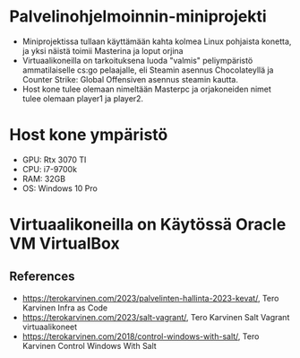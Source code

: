 # Palvelinohjelmoinnin-miniprojekti
- Miniprojektissa tullaan käyttämään kahta kolmea Linux pohjaista konetta, ja yksi näistä toimii Masterina ja loput orjina
- Virtuaalikoneilla on tarkoituksena luoda "valmis" peliympäristö ammatilaiselle cs:go pelaajalle, eli Steamin asennus Chocolateyllä ja Counter Strike: Global Offensiven asennus steamin kautta.
- Host kone tulee olemaan nimeltään Masterpc ja orjakoneiden nimet tulee olemaan player1 ja player2. 

# Host kone ympäristö
- GPU: Rtx 3070 TI
- CPU: i7-9700k 
- RAM: 32GB
- OS: Windows 10 Pro 

# Virtuaalikoneilla on Käytössä Oracle VM VirtualBox

## References
- https://terokarvinen.com/2023/palvelinten-hallinta-2023-kevat/, Tero Karvinen  Infra as Code
- https://terokarvinen.com/2023/salt-vagrant/, Tero Karvinen Salt Vagrant virtuaalikoneet
- https://terokarvinen.com/2018/control-windows-with-salt/, Tero Karvinen Control Windows With Salt
